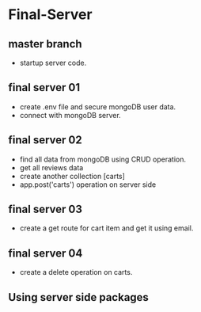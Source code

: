 # Final-Server

## master branch

* startup server code.

## final server 01

* create .env file and secure mongoDB user data.
* connect with mongoDB server.

## final server 02

* find all data from mongoDB using CRUD operation.
* get all reviews data
* create another collection [carts]
* app.post('carts') operation on server side

## final server 03

* create a get route for cart item and get it using email.

## final server 04

* create a delete operation on carts.

## Using server side packages
